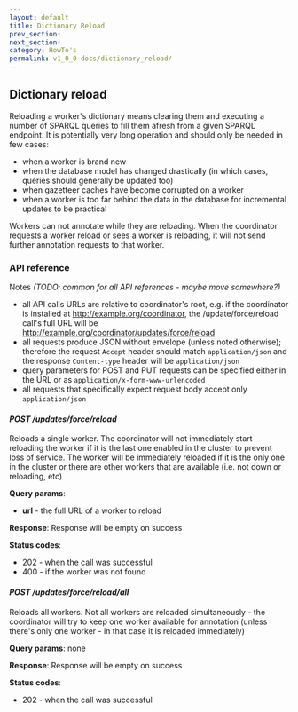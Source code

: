 ```yaml
---
layout: default
title: Dictionary Reload
prev_section:
next_section:
category: HowTo's
permalink: v1_0_0-docs/dictionary_reload/
---
```


## Dictionary reload

Reloading a worker's dictionary means clearing them and executing a number of SPARQL queries to fill them afresh from a given SPARQL endpoint. It is potentially very long operation and should only be needed in few cases:
* when a worker is brand new
* when the database model has changed drastically (in which cases, queries should generally be updated too)
* when gazetteer caches have become corrupted on a worker
* when a worker is too far behind the data in the database for incremental updates to be practical

Workers can not annotate while they are reloading. When the coordinator requests a worker reload or sees a worker is reloading, it will not send further annotation requests to that worker.

### API reference

Notes _(TODO: common for all API references - maybe move somewhere?)_
* all API calls URLs are relative to coordinator's root, e.g. if the coordinator is installed at http://example.org/coordinator,
the /update/force/reload call's full URL will be http://example.org/coordinator/updates/force/reload
* all requests produce JSON without envelope (unless noted otherwise); therefore the request `Accept` header should match 
`application/json` and the response `Content-type` header will be `application/json`
* query parameters for POST and PUT requests can be specified either in the URL or as `application/x-form-www-urlencoded` 
* all requests that specifically expect request body accept only `application/json`

#### _POST /updates/force/reload_

Reloads a single worker. The coordinator will not immediately start reloading the worker if it is the last one enabled in the cluster
to prevent loss of service. The worker will be immediately reloaded if it is the only one in the cluster or there are other workers
that are available (i.e. not down or reloading, etc)

**Query params**:

* **url** - the full URL of a worker to reload 

**Response**: Response will be empty on success

**Status codes**:

* 202 - when the call was successful
* 400 - if the worker was not found


#### _POST /updates/force/reload/all_

Reloads all workers. Not all workers are reloaded simultaneously - the coordinator will try to keep one worker available for
annotation (unless there's only one worker - in that case it is reloaded immediately)

**Query params**: none

**Response**: Response will be empty on success

**Status codes**:

* 202 - when the call was successful
